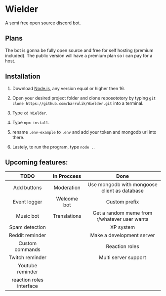 # Wielder
A semi free open source discord bot.

## **Plans**
The bot is gonna be fully open source and free for self hosting (premium included).
The public version will have a premium plan so i can pay for a host.
## **Installation**
1. Download <a href="https://nodejs.org/en/download/" target="_blank">Node.js</a>, any version equal or higher then 16.


2. Open your desired project folder and clone reposototory by typing `git clone https://github.com/barrulik/Wielder.git` into a terminal.
3. Type `cd Wielder`.
4. Type `npm install`.
5. rename `.env-example` to `.env` and add your token and mongodb uri into there.
6. Lastely, to run the program, type `node .`.
## **Upcoming features:**
| TODO 	| In Proccess 	| Done
|:----:	|:------------:	|:----:	
|Add buttons|Moderation|Use mongodb with mongoose client as database
|Event logger|Welcome bot|Custom prefix
|Music bot|Translations|Get a random meme from r/whatever user wants
|Spam detection|| XP system
|Reddit reminder|              	|Make a development server
|Custom commands|              	|Reaction roles
|Twitch reminder|              	|Multi server support
|Youtube reminder|              	|
|reaction roles interface| |